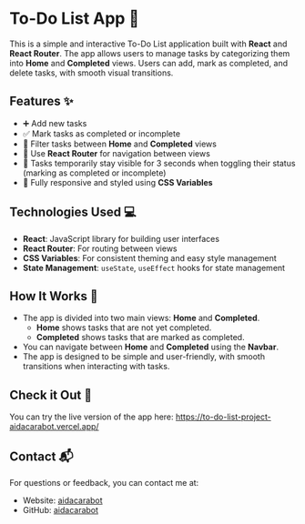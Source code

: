 # To-Do List App 📝

This is a simple and interactive To-Do List application built with **React** and **React Router**. The app allows users to manage tasks by categorizing them into **Home** and **Completed** views. Users can add, mark as completed, and delete tasks, with smooth visual transitions.

## Features ✨

- ➕ Add new tasks
- ✅ Mark tasks as completed or incomplete
- 🔄 Filter tasks between **Home** and **Completed** views
- 🚀 Use **React Router** for navigation between views
- 👀 Tasks temporarily stay visible for 3 seconds when toggling their status (marking as completed or incomplete)
- 📱 Fully responsive and styled using **CSS Variables**

## Technologies Used 💻

- **React**: JavaScript library for building user interfaces
- **React Router**: For routing between views
- **CSS Variables**: For consistent theming and easy style management
- **State Management**: `useState`, `useEffect` hooks for state management


## How It Works 🤔

- The app is divided into two main views: **Home** and **Completed**.
  - **Home** shows tasks that are not yet completed.
  - **Completed** shows tasks that are marked as completed.
- You can navigate between **Home** and **Completed** using the **Navbar**.
- The app is designed to be simple and user-friendly, with smooth transitions when interacting with tasks.

## Check it Out 🔗
You can try the live version of the app here: https://to-do-list-project-aidacarabot.vercel.app/

## Contact 📬

For questions or feedback, you can contact me at:
- Website: [aidacarabot](https://aidacarabot.netlify.app/)
- GitHub: [aidacarabot](https://github.com/aidacarabot)
